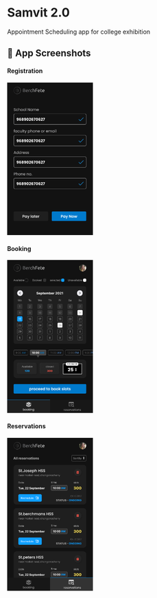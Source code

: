 # Samvit 2.0

Appointment Scheduling app for college exhibition
## 📱 App Screenshots


#### Registration
  <img src="screenshots/1.png" width="200"/>

#### Booking
  <img src="screenshots/2.png" width="200"/>

#### Reservations
  <img src="screenshots/3.png" width="200"/>